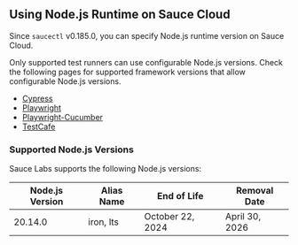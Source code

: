 ## Using Node.js Runtime on Sauce Cloud

Since `saucectl` v0.185.0, you can specify Node.js runtime version on Sauce Cloud.

Only supported test runners can use configurable Node.js versions. Check the following pages for supported framework versions that allow configurable Node.js versions.

- [Cypress](../cypress.md#supported-testing-platforms)
- [Playwright](../playwright.md#supported-testing-platforms)
- [Playwright-Cucumber](../playwright.md#supported-testing-platforms)
- [TestCafe](../testcafe.md#supported-testing-platforms)

### Supported Node.js Versions

Sauce Labs supports the following Node.js versions:

<table id="table-nodejs">
  <tr>
    <th>Node.js Version</th>
    <th>Alias Name</th>
    <th>End of Life</th>
    <th>Removal Date</th>
  </tr>
  <tbody>
    <tr>
      <td>20.14.0</td>
      <td>iron, lts</td>
      <td>October 22, 2024</td>
      <td>April 30, 2026</td>
    </tr>
  </tbody>
</table>

